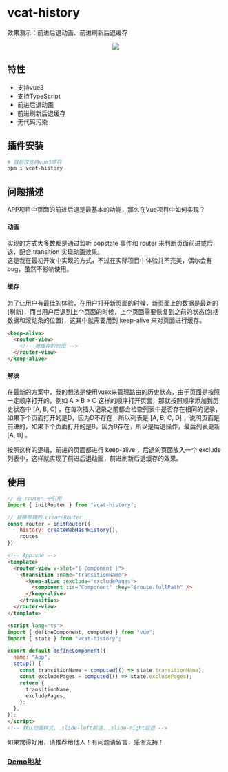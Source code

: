 # vcat-history
效果演示：前进后退动画、前进刷新后退缓存

<div align="center">
  <img src="https://github.com/oringecat/vuex-goback/blob/main/demo.gif" >
</div>

## 特性
- 支持vue3
- 支持TypeScript
- 前进后退动画
- 前进刷新后退缓存
- 无代码污染

## 插件安装
```bash
# 目前仅支持vue3项目
npm i vcat-history
```

## 问题描述
APP项目中页面的前进后退是最基本的功能，那么在Vue项目中如何实现？  

#### 动画
实现的方式大多数都是通过监听 popstate 事件和 router 来判断页面前进或后退，配合 transition 实现动画效果。  
这是我在最初开发中实现的方式，不过在实际项目中体验并不完美，偶尔会有bug，虽然不影响使用。  

#### 缓存
为了让用户有最佳的体验，在用户打开新页面的时候，新页面上的数据是最新的(刷新)，而当用户后退到上个页面的时候，上个页面需要恢复到之前的状态(包括数据和滚动条的位置)，这其中就需要用到 keep-alive 来对页面进行缓存。  
```html
<keep-alive>
  <router-view>
    <!-- 被缓存的视图 -->
  </router-view>
</keep-alive>
```

#### 解决
在最新的方案中，我的想法是使用vuex来管理路由的历史状态，由于页面是按照一定顺序打开的，例如 A > B > C 这样的顺序打开页面，那就按照顺序添加到历史状态中 [A, B, C] ，在每次插入记录之前都会检查列表中是否存在相同的记录，如果下个页面打开的是D，因为D不存在，所以列表是 [A, B, C, D] ，说明页面是前进的，如果下个页面打开的是B，因为B存在，所以是后退操作，最后列表更新 [A, B] 。  

按照这样的逻辑，前进的页面都进行 keep-alive ，后退的页面放入一个 exclude 列表中，这样就实现了前进后退动画，前进刷新后退缓存的效果。


## 使用
```js
// 在 router 中引用
import { initRouter } from "vcat-history";

// 替换原理的 createRouter
const router = initRouter({
    history: createWebHashHistory(),
    routes
})
```

```html
<!-- App.vue -->
<template>
  <router-view v-slot="{ Component }">
    <transition :name="transitionName">
      <keep-alive :exclude="excludePages">
        <component :is="Component" :key="$route.fullPath" />
      </keep-alive>
    </transition>
  </router-view>
</template>

<script lang="ts">
import { defineComponent, computed } from "vue";
import { state } from "vcat-history";

export default defineComponent({
  name: "App",
  setup() {
    const transitionName = computed(() => state.transitionName);
    const excludePages = computed(() => state.excludePages);
    return {
      transitionName,
      excludePages,
    };
  },
});
</script>
<!-- 默认动画样式，.slide-left前进，.slide-right后退 -->
```
如果觉得好用，请推荐给他人！有问题请留言，感谢支持！

### [Demo地址](https://github.com/oringecat/vcat-history-demo)